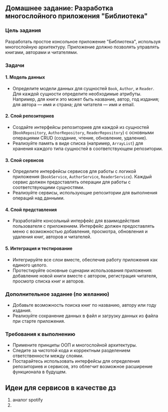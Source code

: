 ## Домашнее задание: Разработка многослойного приложения "Библиотека"

### Цель задания
Разработать простое консольное приложение "Библиотека", используя многослойную архитектуру. Приложение должно позволять управлять книгами, авторами и читателями.

### Задачи

#### 1. Модель данных
- Определите модели данных для сущностей `Book`, `Author`, и `Reader`. Для каждой сущности определите необходимые атрибуты. Например, для книги это может быть название, автор, год издания; для автора — имя и страна; для читателя — имя и email.

#### 2. Слой репозиториев
- Создайте интерфейсы репозиториев для каждой из сущностей (`BookRepository`, `AuthorRepository`, `ReaderRepository`) с основными операциями CRUD (создание, чтение, обновление, удаление).
- Реализуйте память в виде списка (например, `ArrayList`) для хранения каждого типа сущностей в соответствующем репозитории.

#### 3. Слой сервисов
- Определите интерфейсы сервисов для работы с логикой приложения (`BookService`, `AuthorService`, `ReaderService`). Каждый сервис должен предоставлять операции для работы с соответствующими сущностями.
- Реализуйте сервисы, использующие репозитории для выполнения операций над данными.

#### 4. Слой представления
- Разработайте консольный интерфейс для взаимодействия пользователя с приложением. Интерфейс должен предоставлять меню с возможностью добавления, просмотра, обновления и удаления книг, авторов и читателей.

#### 5. Интеграция и тестирование
- Интегрируйте все слои вместе, обеспечив работу приложения как единого целого.
- Протестируйте основные сценарии использования приложения: добавление новой книги вместе с автором, регистрация читателя, просмотр списка книг и авторов.

### Дополнительное задание (по желанию)
- Добавьте возможность поиска книг по названию, автору или году издания.
- Реализуйте сохранение данных в файл и загрузку данных из файла при старте приложения.

### Требования к выполнению
- Примените принципы ООП и многослойной архитектуры.
- Следите за чистотой кода и корректным разделением ответственности между слоями.
- Постарайтесь использовать интерфейсы для определения репозиториев и сервисов, это облегчит возможное расширение функционала в будущем.



## Идеи для сервисов в качестве дз

1. аналог spotify
2. 